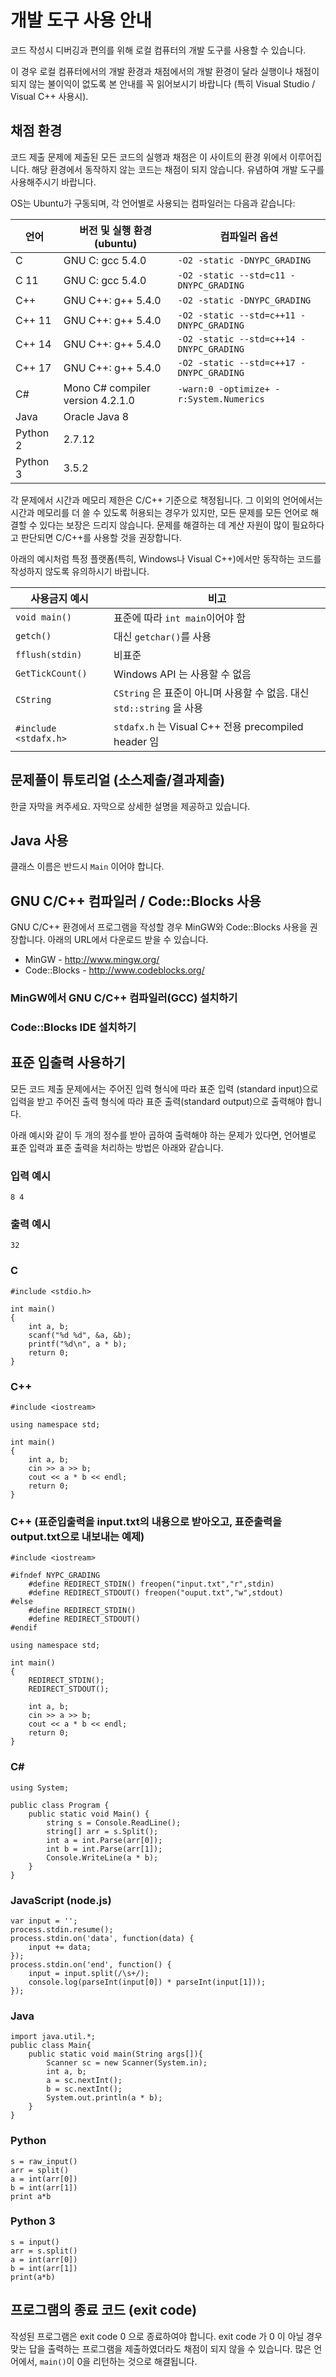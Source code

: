 <script>
document.children[0].children[1].children[0].children[0].remove()
</script>
<!--BEGIN-->

# 개발 도구 사용 안내

코드 작성시 디버깅과 편의를 위해 로컬 컴퓨터의 개발 도구를 사용할 수 있습니다.

이 경우 로컬 컴퓨터에서의 개발 환경과 채점에서의 개발 환경이 달라 실행이나 채점이 되지 않는 불이익이 없도록 본 안내를 꼭 읽어보시기 바랍니다 (특히 Visual Studio / Visual C++ 사용시).

## 채점 환경

코드 제출 문제에 제출된 모든 코드의 실행과 채점은 이 사이트의 환경 위에서 이루어집니다. 해당 환경에서 동작하지 않는 코드는 채점이 되지 않습니다. 유념하여 개발 도구를 사용해주시기 바랍니다.

OS는 Ubuntu가 구동되며, 각 언어별로 사용되는 컴파일러는 다음과 같습니다:

| 언어 | 버전 및 실행 환경 (ubuntu)| 컴파일러 옵션 |
|---|---|---|
| C | GNU C: gcc 5.4.0 | `-O2 -static -DNYPC_GRADING` |
| C 11 | GNU C: gcc 5.4.0 | `-O2 -static --std=c11 -DNYPC_GRADING` |
| C++ | GNU C++: g++ 5.4.0 | `-O2 -static -DNYPC_GRADING` |
| C++ 11 | GNU C++: g++ 5.4.0 | `-O2 -static --std=c++11 -DNYPC_GRADING` |
| C++ 14 | GNU C++: g++ 5.4.0 | `-O2 -static --std=c++14 -DNYPC_GRADING` |
| C++ 17 | GNU C++: g++ 5.4.0 | `-O2 -static --std=c++17 -DNYPC_GRADING` |
| C# | Mono C# compiler version 4.2.1.0 | `-warn:0 -optimize+ -r:System.Numerics` |
| Java | Oracle Java 8 | |
| Python 2 | 2.7.12 | |
| Python 3 | 3.5.2 | |

각 문제에서 시간과 메모리 제한은 C/C++ 기준으로 책정됩니다.
그 이외의 언어에서는 시간과 메모리를 더 쓸 수 있도록 허용되는 경우가 있지만,
모든 문제를 모든 언어로 해결할 수 있다는 보장은 드리지 않습니다.
문제를 해결하는 데 계산 자원이 많이 필요하다고 판단되면 C/C++를 사용할 것을 권장합니다.

아래의 예시처럼 특정 플랫폼(특히, Windows나 Visual C++)에서만 동작하는 코드를 작성하지 않도록 유의하시기 바랍니다.

|사용금지 예시|비고|
|---|---|
|`void main()`|  표준에 따라 `int main`이어야 함|
|`getch()`| 대신 `getchar()`를 사용|
|`fflush(stdin)` | 비표준|
|`GetTickCount()` | Windows API 는 사용할 수 없음|
|`CString`| `CString` 은 표준이 아니며 사용할 수 없음. 대신 `std::string` 을 사용|
|`#include <stdafx.h>`|`stdafx.h` 는 Visual C++ 전용 precompiled header 임|

## 문제풀이 튜토리얼 (소스제출/결과제출)

<div id="Tutorial_Source"></div>
<div id="Tutorial_Output"></div>
<script>
	let video_source = '<iframe width="560" height="315" src="https://www.youtube.com/embed/EK_VhRZhEcc?rel=0" frameborder="0" allow="autoplay; encrypted-media" allowfullscreen></iframe>';
	let video_output = '<iframe width="560" height="315" src="https://www.youtube.com/embed/zUuLPxnl2nE?rel=0" frameborder="0" allow="autoplay; encrypted-media" allowfullscreen></iframe>';
	let dom_Tutorial_Source = document.getElementById("Tutorial_Source");
	let dom_Tutorial_Output = document.getElementById("Tutorial_Output");
    dom_Tutorial_Source.insertAdjacentHTML('beforeend', video_source);
    dom_Tutorial_Output.insertAdjacentHTML('beforeend', video_output);
</script>

한글 자막을 켜주세요. 자막으로 상세한 설명을 제공하고 있습니다.

## Java 사용

클래스 이름은 반드시 `Main` 이어야 합니다.

## GNU C/C++ 컴파일러 / Code::Blocks 사용
GNU C/C++ 환경에서 프로그램을 작성할 경우 MinGW와 Code::Blocks 사용을 권장합니다. 아래의 URL에서 다운로드 받을 수 있습니다.

* MinGW - http://www.mingw.org/
* Code::Blocks - http://www.codeblocks.org/


### MinGW에서 GNU C/C++ 컴파일러(GCC) 설치하기

<div id="MinGW_Install_Guide"></div>
<script>
	let videoTag_MinGW = '<iframe width="560" height="315" src="https://www.youtube.com/embed/kRMELNEE2zk?rel=0" frameborder="0" allow="autoplay; encrypted-media" allowfullscreen></iframe>';
	let dom_MinGW = document.getElementById("MinGW_Install_Guide");
    dom_MinGW.insertAdjacentHTML('beforeend', videoTag_MinGW);
</script>

### Code::Blocks IDE 설치하기

<div id="Code_Blocks_Install_Guide"></div>
<script>
	let videoTag_CodeBlocks = '<iframe width="560" height="315" src="https://www.youtube.com/embed/or8wDAhS840?rel=0" frameborder="0" allow="autoplay; encrypted-media" allowfullscreen></iframe>';
	let dom_CodeBlocks = document.getElementById("Code_Blocks_Install_Guide");
    dom_CodeBlocks.insertAdjacentHTML('beforeend', videoTag_CodeBlocks);
</script>

## 표준 입출력 사용하기

모든 코드 제출 문제에서는 주어진 입력 형식에 따라 표준 입력 (standard input)으로 입력을 받고 주어진 출력 형식에 따라 표준 출력(standard output)으로 출력해야 합니다.

아래 예시와 같이 두 개의 정수를 받아 곱하여 출력해야 하는 문제가 있다면, 언어별로 표준 입력과 표준 출력을 처리하는 방법은 아래와 같습니다.

### 입력 예시

```
8 4
```

### 출력 예시

```
32
```

### C

```
#include <stdio.h>

int main()
{
	int a, b;
	scanf("%d %d", &a, &b);
	printf("%d\n", a * b);
	return 0;
}
```

### C++

```
#include <iostream>

using namespace std;

int main()
{
	int a, b;
	cin >> a >> b;
	cout << a * b << endl;
	return 0;
}
```

### C++ (표준입출력을 input.txt의 내용으로 받아오고, 표준출력을 output.txt으로 내보내는 예제)

```
#include <iostream>

#ifndef NYPC_GRADING
    #define REDIRECT_STDIN() freopen("input.txt","r",stdin)
    #define REDIRECT_STDOUT() freopen("ouput.txt","w",stdout)
#else
    #define REDIRECT_STDIN()
    #define REDIRECT_STDOUT()
#endif

using namespace std;

int main()
{
    REDIRECT_STDIN();
    REDIRECT_STDOUT();

    int a, b;
    cin >> a >> b;
    cout << a * b << endl;
    return 0;
}

```

### C&#35;

```
using System;

public class Program {
    public static void Main() {
        string s = Console.ReadLine();
        string[] arr = s.Split();
        int a = int.Parse(arr[0]);
        int b = int.Parse(arr[1]);
        Console.WriteLine(a * b);
    }
}
```

### JavaScript (node.js)

```
var input = '';
process.stdin.resume();
process.stdin.on('data', function(data) {
    input += data;
});
process.stdin.on('end', function() {
    input = input.split(/\s+/);
    console.log(parseInt(input[0]) * parseInt(input[1]));
});
```

### Java

```
import java.util.*;
public class Main{
    public static void main(String args[]){
        Scanner sc = new Scanner(System.in);
        int a, b;
        a = sc.nextInt();
        b = sc.nextInt();
        System.out.println(a * b);
    }
}
```

### Python

```
s = raw_input()
arr = split()
a = int(arr[0])
b = int(arr[1])
print a*b
```

### Python 3

```
s = input()
arr = s.split()
a = int(arr[0])
b = int(arr[1])
print(a*b)
```

## 프로그램의 종료 코드 (exit code)

작성된 프로그램은 exit code 0 으로 종료하여야 합니다. exit code 가 0 이 아닐 경우 맞는 답을 출력하는 프로그램을 제출하였더라도 채점이 되지 않을 수 있습니다. 많은 언어에서, `main()`이 0을 리턴하는 것으로 해결됩니다.

<!--END-->
